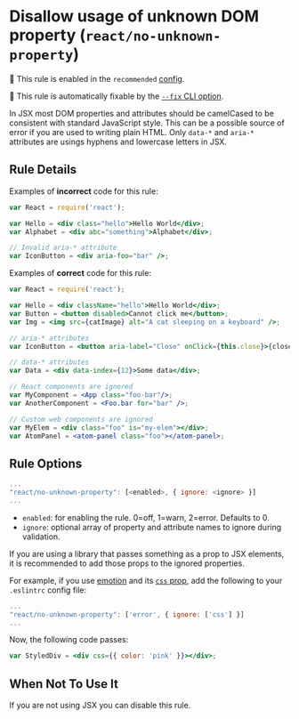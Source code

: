# Disallow usage of unknown DOM property (`react/no-unknown-property`)

💼 This rule is enabled in the `recommended` [config](https://github.com/jsx-eslint/eslint-plugin-react/#shareable-configs).

🔧 This rule is automatically fixable by the [`--fix` CLI option](https://eslint.org/docs/latest/user-guide/command-line-interface#--fix).

<!-- end auto-generated rule header -->

In JSX most DOM properties and attributes should be camelCased to be consistent with standard JavaScript style. This can be a possible source of error if you are used to writing plain HTML.
Only `data-*` and `aria-*` attributes are usings hyphens and lowercase letters in JSX.

## Rule Details

Examples of **incorrect** code for this rule:

```jsx
var React = require('react');

var Hello = <div class="hello">Hello World</div>;
var Alphabet = <div abc="something">Alphabet</div>;

// Invalid aria-* attribute
var IconButton = <div aria-foo="bar" />;
```

Examples of **correct** code for this rule:

```jsx
var React = require('react');

var Hello = <div className="hello">Hello World</div>;
var Button = <button disabled>Cannot click me</button>;
var Img = <img src={catImage} alt="A cat sleeping on a keyboard" />;

// aria-* attributes
var IconButton = <button aria-label="Close" onClick={this.close}>{closeIcon}</button>;

// data-* attributes
var Data = <div data-index={12}>Some data</div>;

// React components are ignored
var MyComponent = <App class="foo-bar"/>;
var AnotherComponent = <Foo.bar for="bar" />;

// Custom web components are ignored
var MyElem = <div class="foo" is="my-elem"></div>;
var AtomPanel = <atom-panel class="foo"></atom-panel>;
```

## Rule Options

```js
...
"react/no-unknown-property": [<enabled>, { ignore: <ignore> }]
...
```

- `enabled`: for enabling the rule. 0=off, 1=warn, 2=error. Defaults to 0.
- `ignore`: optional array of property and attribute names to ignore during validation.

If you are using a library that passes something as a prop to JSX elements, it is recommended to add those props to the ignored properties.

For example, if you use [emotion](https://emotion.sh/docs/introduction) and its [`css` prop](https://emotion.sh/docs/css-prop),
add the following to your `.eslintrc` config file:

```js
...
"react/no-unknown-property": ['error', { ignore: ['css'] }]
...
```

Now, the following code passes:

```jsx
var StyledDiv = <div css={{ color: 'pink' }}></div>;
```

## When Not To Use It

If you are not using JSX you can disable this rule.
